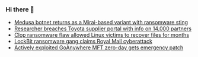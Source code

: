 ### Hi there 👋

<!--START_SECTION:feed-->
* [Medusa botnet returns as a Mirai-based variant with ransomware sting](https://www.bleepingcomputer.com/news/security/medusa-botnet-returns-as-a-mirai-based-variant-with-ransomware-sting/)
* [Researcher breaches Toyota supplier portal with info on 14,000 partners](https://www.bleepingcomputer.com/news/security/researcher-breaches-toyota-supplier-portal-with-info-on-14-000-partners/)
* [Clop ransomware flaw allowed Linux victims to recover files for months](https://www.bleepingcomputer.com/news/security/clop-ransomware-flaw-allowed-linux-victims-to-recover-files-for-months/)
* [LockBit ransomware gang claims Royal Mail cyberattack](https://www.bleepingcomputer.com/news/security/lockbit-ransomware-gang-claims-royal-mail-cyberattack/)
* [Actively exploited GoAnywhere MFT zero-day gets emergency patch](https://www.bleepingcomputer.com/news/security/actively-exploited-goanywhere-mft-zero-day-gets-emergency-patch/)
<!--END_SECTION:feed-->

<!--
**frankenk/frankenk** is a ✨ _special_ ✨ repository because its `README.md` (this file) appears on your GitHub profile.

Here are some ideas to get you started:

- 🔭 I’m currently working on ...
- 🌱 I’m currently learning ...
- 👯 I’m looking to collaborate on ...
- 🤔 I’m looking for help with ...
- 💬 Ask me about ...
- 📫 How to reach me: ...
- 😄 Pronouns: ...
- ⚡ Fun fact: ...
-->




